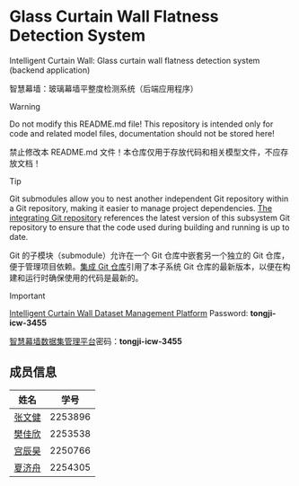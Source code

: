 # Glass Curtain Wall Flatness Detection System

Intelligent Curtain Wall: Glass curtain wall flatness detection system (backend application)

智慧幕墙：玻璃幕墙平整度检测系统（后端应用程序）

> [!WARNING]
> Do not modify this README.md file! This repository is intended only for code and related model files, documentation should not be stored here!
>
> 禁止修改本 README.md 文件！本仓库仅用于存放代码和相关模型文件，不应存放文档！

> [!TIP]
> Git submodules allow you to nest another independent Git repository within a Git repository, making it easier to manage project dependencies. [The integrating Git repository](https://github.com/MinmusLin/Intelligent_Curtain_Wall_Backend_Integration) references the latest version of this subsystem Git repository to ensure that the code used during building and running is up to date.
>
> Git 的子模块（submodule）允许在一个 Git 仓库中嵌套另一个独立的 Git 仓库，便于管理项目依赖。[集成 Git 仓库](https://github.com/MinmusLin/Intelligent_Curtain_Wall_Backend_Integration)引用了本子系统 Git 仓库的最新版本，以便在构建和运行时确保使用的代码是最新的。

> [!IMPORTANT]
> [Intelligent Curtain Wall Dataset Management Platform](http://110.42.214.164) Password: **tongji-icw-3455**
>
> [智慧幕墙数据集管理平台](http://110.42.214.164)密码：**tongji-icw-3455**

## 成员信息

| 姓名 | 学号 |
| :---: | :---: |
| [张文健](https://github.com/vapacity) | 2253896 |
| [樊佳欣](https://github.com/359jxf) | 2253538 |
| [宫辰昊](https://github.com/peter-hannibal-gong) | 2250766 |
| [夏济舟](https://github.com/sadfroggy-max) | 2254305 |

